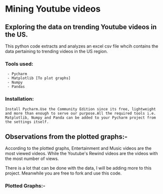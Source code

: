 # Mining Youtube videos
## Exploring the data on trending Youtube videos in the US.

This python code extracts and analyzes an excel csv file whcih contains the data pertaining to trending videos in the US region.

### Tools used:
     - Pycharm
     - Matplotlib [To plot graphs]
     - Numpy
     - Pandas

### Installation:
    Install Pycharm.Use the Community Edition since its free, lightweight and more than enough to serve our purpose.All the required tools i.e. Matplotlib, Numpy and Panda can be added to your Pycharm project from the settings itself.
    
## Observations from the plotted graphs:-
   
   According to the plotted graphs, Entertainment and Music videos are the most viewed videos. While the Youtube's Rewind videos are the videos with the most number of views.

There is a lot that can be done with the data, I will be adding more to this project. Meanwhile you are free to fork and use this code.

### Plotted Graphs:-

